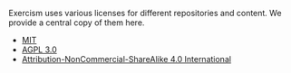 Exercism uses various licenses for different repositories and content.
We provide a central copy of them here.

- [MIT](/docs/using/licenses/mit)
- [AGPL 3.0](/docs/using/licenses/apgl)
- [Attribution-NonCommercial-ShareAlike 4.0 International](/docs/using/licenses/cc-by-nc-sa)
